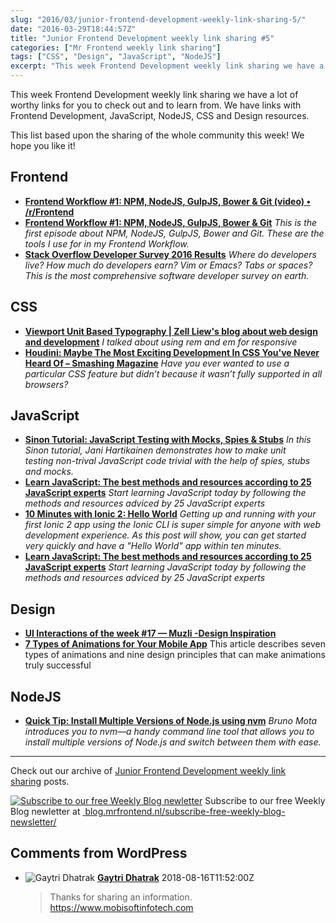 ```yaml
---
slug: "2016/03/junior-frontend-development-weekly-link-sharing-5/"
date: "2016-03-29T18:44:57Z"
title: "Junior Frontend Development weekly link sharing #5"
categories: ["Mr Frontend weekly link sharing"]
tags: ["CSS", "Design", "JavaScript", "NodeJS"]
excerpt: "This week Frontend Development weekly link sharing we have a lot of worthy links for you to check o..."
---
```


This week Frontend Development weekly link sharing we have a lot of worthy links for you to check out and to learn from. We have links with Frontend Development, JavaScript, NodeJS, CSS and Design resources.

This list based upon the sharing of the whole community this week! We hope you like it!

## Frontend

* **[Frontend Workflow #1: NPM, NodeJS, GulpJS, Bower & Git (video) • /r/Frontend](https://www.reddit.com/r/Frontend/comments/4bohk3/frontend_workflow_1_npm_nodejs_gulpjs_bower_git/ "Frontend Workflow #1: NPM, NodeJS, GulpJS, Bower & Git (video) • /r/Frontend")**
* **[Frontend Workflow #1: NPM, NodeJS, GulpJS, Bower & Git](http://blog.mrfrontend.nl/2016/03/frontend-workflow-1-npm-nodejs-gulpjs-bower-git/ "Frontend Workflow #1: NPM, NodeJS, GulpJS, Bower & Git")** _This is the first episode about NPM, NodeJS, GulpJS, Bower and Git. These are the tools I use for in my Frontend Workflow._
* **[Stack Overflow Developer Survey 2016 Results](http://stackoverflow.com/research/developer-survey-2016#purchasing-power-per-country "Stack Overflow Developer Survey 2016 Results")** _Where do developers live? How much do developers earn? Vim or Emacs? Tabs or spaces? This is the most comprehensive software developer survey on earth._

## CSS

* **[Viewport Unit Based Typography | Zell Liew's blog about web design and development](http://zellwk.com/blog/viewport-based-typography/ "Viewport Unit Based Typography | Zell Liew's blog about web design and development")** _I talked about using _rem and_ em for responsive_
* **[Houdini: Maybe The Most Exciting Development In CSS You've Never Heard Of – Smashing Magazine](https://www.smashingmagazine.com/2016/03/houdini-maybe-the-most-exciting-development-in-css-youve-never-heard-of/ "Houdini: Maybe The Most Exciting Development In CSS You've Never Heard Of – Smashing Magazine")** _Have you ever wanted to use a particular CSS feature but didn’t because it wasn’t fully supported in all browsers?_

## JavaScript

* **[Sinon Tutorial: JavaScript Testing with Mocks, Spies & Stubs](http://www.sitepoint.com/sinon-tutorial-javascript-testing-mocks-spies-stubs/ "Sinon Tutorial: JavaScript Testing with Mocks, Spies & Stubs")** _In this Sinon tutorial, Jani Hartikainen demonstrates how to make unit testing _non_-_trival_ JavaScript code trivial with the help of spies, stubs and mocks._
* **[Learn JavaScript: The best methods and resources according to 25 JavaScript experts](https://psdtowp.net/learn-javascript.html "Learn JavaScript: The best methods and resources according to 25 JavaScript experts")** _Start learning JavaScript today by following the methods and resources _adviced_ by 25 JavaScript experts_
* **[10 Minutes with Ionic 2: Hello World](http://blog.ionic.io/10-minutes-with-ionic-2-hello-world/ "10 Minutes with Ionic 2: Hello World")** _Getting up and running with your first Ionic 2 app using the Ionic CLI is super simple for anyone with web development experience. As this post will show, you can get started very quickly and have a "Hello World" app within ten minutes._
* **[Learn JavaScript: The best methods and resources according to 25 JavaScript experts](https://psdtowp.net/learn-javascript.html "Learn JavaScript: The best methods and resources according to 25 JavaScript experts")** _Start learning JavaScript today by following the methods and resources _adviced_ by 25 JavaScript experts_

## Design

* **[UI Interactions of the week #17 — Muzli -Design Inspiration](https://medium.com/muzli-design-inspiration/ui-interactions-of-the-week-17-8fd7af8a6873#.41x9784s7 "UI Interactions of the week #17 — Muzli -Design Inspiration")**
* **[7 Types of Animations for Your Mobile App](https://yalantis.com/blog/-seven-types-of-animations-for-mobile-apps/ "7 Types of Animations for Your Mobile App")** This article describes seven types of animations and nine design principles that can make animations truly successful

## NodeJS

* **[Quick Tip: Install Multiple Versions of Node.js using nvm](http://www.sitepoint.com/quick-tip-multiple-versions-node-nvm/ "Quick Tip: Install Multiple Versions of Node.js using nvm")** _Bruno Mota introduces you to nvm—a handy command line tool that allows you to install multiple versions of Node.js and switch between them with ease._

* * *

Check out our archive of [Junior Frontend Development weekly link sharing](http://blog.mrfrontend.nl/category/junior-frontend-development-weekly-link-sharing/) posts.

[![Subscribe to our free Weekly Blog newletter](http://blog.mrfrontend.nl/wp-content/uploads/2016/03/subscribe-to-mr-frontend-blog-newsletter.jpg)](http://blog.mrfrontend.nl/subscribe-free-weekly-blog-newsletter/) Subscribe to our free Weekly Blog newletter at [ blog.mrfrontend.nl/subscribe-free-weekly-blog-newsletter/](http://blog.mrfrontend.nl/subscribe-free-weekly-blog-newsletter/)

## Comments from WordPress

* ![Gaytri Dhatrak](https://www.gravatar.com/avatar/11ecbe281f2ccaa896902ea6ae3bc390?d=identicon) **[Gaytri Dhatrak](https://mobisoftinfotech.com)** 2018-08-16T11:52:00Z
  > Thanks for sharing an information.
  > https://www.mobisoftinfotech.com
